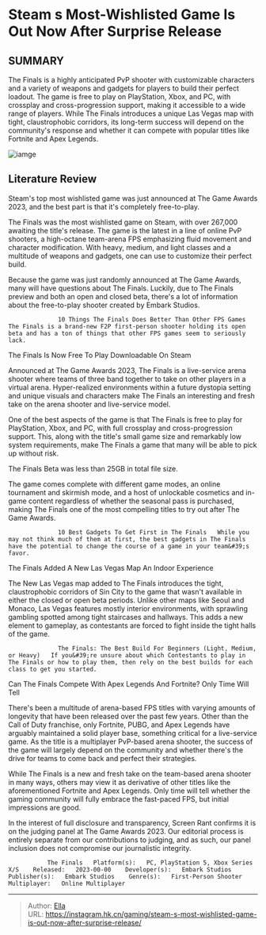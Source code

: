 # Steam s Most-Wishlisted Game Is Out Now After Surprise Release


## SUMMARY 



  The Finals is a highly anticipated PvP shooter with customizable characters and a variety of weapons and gadgets for players to build their perfect loadout.   The game is free to play on PlayStation, Xbox, and PC, with crossplay and cross-progression support, making it accessible to a wide range of players.   While The Finals introduces a unique Las Vegas map with tight, claustrophobic corridors, its long-term success will depend on the community&#39;s response and whether it can compete with popular titles like Fortnite and Apex Legends.  

![iamge](https://static1.srcdn.com/wordpress/wp-content/uploads/2023/12/the-finals-release-tga-2023-1.jpg)

## Literature Review

Steam&#39;s top most wishlisted game was just announced at The Game Awards 2023, and the best part is that it&#39;s completely free-to-play. 




The Finals was the most wishlisted game on Steam, with over 267,000 awaiting the title&#39;s release. The game is the latest in a line of online PvP shooters, a high-octane team-arena FPS emphasizing fluid movement and character modification. With heavy, medium, and light classes and a multitude of weapons and gadgets, one can use to customize their perfect build.




Because the game was just randomly announced at The Game Awards, many will have questions about The Finals. Luckily, due to The Finals preview and both an open and closed beta, there&#39;s a lot of information about the free-to-play shooter created by Embark Studios.

                  10 Things The Finals Does Better Than Other FPS Games   The Finals is a brand-new F2P first-person shooter holding its open beta and has a ton of things that other FPS games seem to seriously lack.   


 The Finals Is Now Free To Play 
Downloadable On Steam
         

Announced at The Game Awards 2023, The Finals is a live-service arena shooter where teams of three band together to take on other players in a virtual arena. Hyper-realized environments within a future dystopia setting and unique visuals and characters make The Finals an interesting and fresh take on the arena shooter and live-service model.




One of the best aspects of the game is that The Finals is free to play for PlayStation, Xbox, and PC, with full crossplay and cross-progression support. This, along with the title&#39;s small game size and remarkably low system requirements, make The Finals a game that many will be able to pick up without risk.



The Finals Beta was less than 25GB in total file size.




The game comes complete with different game modes, an online tournament and skirmish mode, and a host of unlockable cosmetics and in-game content regardless of whether the seasonal pass is purchased, making The Finals one of the most compelling titles to try out after The Game Awards.

                  10 Best Gadgets To Get First in The Finals   While you may not think much of them at first, the best gadgets in The Finals have the potential to change the course of a game in your team&#39;s favor.    






 The Finals Added A New Las Vegas Map 
An Indoor Experience
          

The New Las Vegas map added to The Finals introduces the tight, claustrophobic corridors of Sin City to the game that wasn&#39;t available in either the closed or open beta periods. Unlike other maps like Seoul and Monaco, Las Vegas features mostly interior environments, with sprawling gambling spotted among tight staircases and hallways. This adds a new element to gameplay, as contestants are forced to fight inside the tight halls of the game.

                  The Finals: The Best Build For Beginners (Light, Medium, or Heavy)   If you&#39;re unsure about which Contestants to play in The Finals or how to play them, then rely on the best builds for each class to get you started.   



 Can The Finals Compete With Apex Legends And Fortnite? 
Only Time Will Tell
          




There&#39;s been a multitude of arena-based FPS titles with varying amounts of longevity that have been released over the past few years. Other than the Call of Duty franchise, only Fortnite, PUBG, and Apex Legends have arguably maintained a solid player base, something critical for a live-service game. As the title is a multiplayer PvP-based arena shooter, the success of the game will largely depend on the community and whether there&#39;s the drive for teams to come back and perfect their strategies.

While The Finals is a new and fresh take on the team-based arena shooter in many ways, others may view it as derivative of other titles like the aforementioned Fortnite and Apex Legends. Only time will tell whether the gaming community will fully embrace the fast-paced FPS, but initial impressions are good.



In the interest of full disclosure and transparency, Screen Rant confirms it is on the judging panel at The Game Awards 2023. Our editorial process is entirely separate from our contributions to judging, and as such, our panel inclusion does not compromise our journalistic integrity.







               The Finals   Platform(s):   PC, PlayStation 5, Xbox Series X/S    Released:   2023-00-00    Developer(s):   Embark Studios    Publisher(s):   Embark Studios    Genre(s):   First-Person Shooter    Multiplayer:   Online Multiplayer      

---

> Author: [Ella](https://instagram.hk.cn/)  
> URL: https://instagram.hk.cn/gaming/steam-s-most-wishlisted-game-is-out-now-after-surprise-release/  

